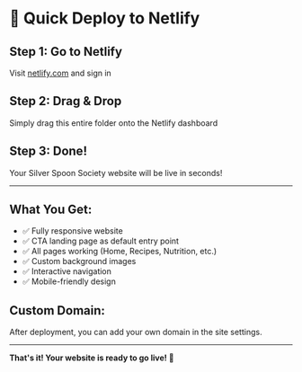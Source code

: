 # 🚀 Quick Deploy to Netlify

## Step 1: Go to Netlify
Visit [netlify.com](https://netlify.com) and sign in

## Step 2: Drag & Drop
Simply drag this entire folder onto the Netlify dashboard

## Step 3: Done!
Your Silver Spoon Society website will be live in seconds!

---

## What You Get:
- ✅ Fully responsive website
- ✅ CTA landing page as default entry point
- ✅ All pages working (Home, Recipes, Nutrition, etc.)
- ✅ Custom background images
- ✅ Interactive navigation
- ✅ Mobile-friendly design

## Custom Domain:
After deployment, you can add your own domain in the site settings.

---
**That's it! Your website is ready to go live! 🎉**


